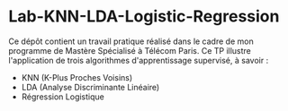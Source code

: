 # Lab-KNN-LDA-Logistic-Regression
Ce dépôt contient un travail pratique réalisé dans le cadre de mon programme de Mastère Spécialisé à Télécom Paris. Ce TP illustre l'application de trois algorithmes d'apprentissage supervisé, à savoir :
- KNN (K-Plus Proches Voisins)
- LDA (Analyse Discriminante Linéaire)
- Régression Logistique

